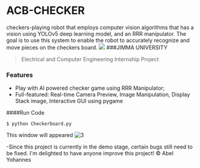# ACB-CHECKER
checkers-playing robot that employs computer vision algorithms that has a vision using YOLOv5 deep learning model, and an RRR manipulator. The goal is to use this system to enable the robot to accurately recognize and move pieces on the checkers board.
![](https://upload.wikimedia.org/wikipedia/en/thumb/f/fe/Current_Logo_of_Jimma_University.png/220px-Current_Logo_of_Jimma_University.png)
###JIMMA UNIVERSITY
> Electrical and Computer Engineering Internship Project




### Features

- Play with AI powered checker game using RRR Manipulator;
- Full-featured: Real-time Camera Preview, Image Manipulation, Display Stack image, Interactive GUI using pygame

####Run Code

`$ python Checkerboard.py`

This window will appeared
![3](https://user-images.githubusercontent.com/126100289/234286805-ab561328-3e95-4fb8-893d-f04e57a37a0d.png)



-Since this project is currently in the demo stage, certain bugs still need to be fixed.
I'm delighted to have anyone improve this project!
&copy; Abel Yohannes

